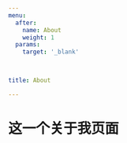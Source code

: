 ```yaml
---
menu:
  after:
    name: About
    weight: 1
  params: 
    target: '_blank'
 


title: About

---
```


# 这一个关于我页面